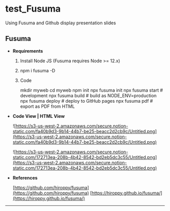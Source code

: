 # test_Fusuma
Using Fusuma and Github display presentation slides

## Fusuma

- **Requirements**
    1. Install Node JS (Fusuma requires Node >= 12.x)
    2. npm i fusuma -D
    3. Code

        mkdir myweb
        cd myweb
        npm init
        npx fusuma init
        npx fusuma start       # development
        npx fusuma build       # build as NODE_ENV=production
        npx fusuma deploy      # deploy to GitHub pages
        npx fusuma pdf         # export as PDF from HTML

- **Code View | HTML View**

    ![https://s3-us-west-2.amazonaws.com/secure.notion-static.com/fa40b9d3-9b14-44b7-be25-beacc2d2cb9c/Untitled.png](https://s3-us-west-2.amazonaws.com/secure.notion-static.com/fa40b9d3-9b14-44b7-be25-beacc2d2cb9c/Untitled.png)

    ![https://s3-us-west-2.amazonaws.com/secure.notion-static.com/172713ea-208b-4b42-8542-bd2eb5dc3c55/Untitled.png](https://s3-us-west-2.amazonaws.com/secure.notion-static.com/172713ea-208b-4b42-8542-bd2eb5dc3c55/Untitled.png)

- **References**

    [https://github.com/hiroppy/fusuma](https://github.com/hiroppy/fusuma)
    [https://hiroppy.github.io/fusuma/](https://hiroppy.github.io/fusuma/)

---
